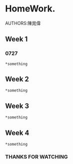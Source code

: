# HomeWork. 
  AUTHORS:陳晁偉
  ## Week 1
  ### 0727
    *something
    
  ## Week 2
    *something
    
  ## Week 3
    *something
    
  ## Week 4
    *something
    
### THANKS FOR WATCHING 
 
